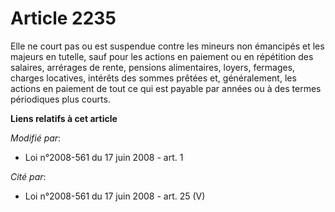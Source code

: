 # Article 2235

Elle ne court pas ou est suspendue contre les mineurs non émancipés et les majeurs en tutelle, sauf pour les actions en
paiement ou en répétition des salaires, arrérages de rente, pensions alimentaires, loyers, fermages, charges locatives,
intérêts des sommes prêtées et, généralement, les actions en paiement de tout ce qui est payable par années ou à des termes
périodiques plus courts.

**Liens relatifs à cet article**

_Modifié par_:

  - Loi n°2008-561 du 17 juin 2008 - art. 1

_Cité par_:

  - Loi n°2008-561 du 17 juin 2008 - art. 25 (V)
